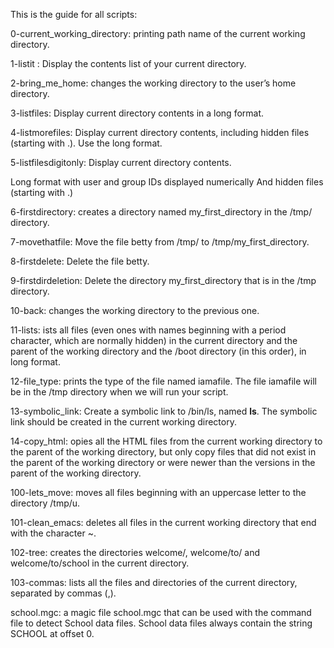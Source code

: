 This is the guide for all scripts:

0-current_working_directory: printing path name of the current working directory.

1-listit : Display the contents list of your current directory.

2-bring_me_home: changes the working directory to the user’s home directory.

3-listfiles: Display current directory contents in a long format.

4-listmorefiles: Display current directory contents, including hidden files (starting with .). Use the long format.

5-listfilesdigitonly: Display current directory contents.

Long format
with user and group IDs displayed numerically
And hidden files (starting with .)

6-firstdirectory: creates a directory named my_first_directory in the /tmp/ directory.

7-movethatfile: Move the file betty from /tmp/ to /tmp/my_first_directory.

8-firstdelete: Delete the file betty.

9-firstdirdeletion: Delete the directory my_first_directory that is in the /tmp directory.

10-back: changes the working directory to the previous one.

11-lists: ists all files (even ones with names beginning with a period character, which are normally hidden) in the current directory and the parent of the working directory and the /boot directory (in this order), in long format.

12-file_type: prints the type of the file named iamafile. The file iamafile will be in the /tmp directory when we will run your script.

13-symbolic_link: Create a symbolic link to /bin/ls, named __ls__. The symbolic link should be created in the current working directory.

14-copy_html: opies all the HTML files from the current working directory to the parent of the working directory, but only copy files that did not exist in the parent of the working directory or were newer than the versions in the parent of the working directory.

100-lets_move: moves all files beginning with an uppercase letter to the directory /tmp/u.

101-clean_emacs:  deletes all files in the current working directory that end with the character ~.

102-tree: creates the directories welcome/, welcome/to/ and welcome/to/school in the current directory.

103-commas: lists all the files and directories of the current directory, separated by commas (,).

school.mgc: a magic file school.mgc that can be used with the command file to detect School data files. School data files always contain the string SCHOOL at offset 0.

